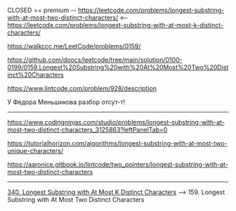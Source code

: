 CLOSED == premium -- https://leetcode.com/problems/longest-substring-with-at-most-two-distinct-characters/ <-- https://leetcode.com/problems/longest-substring-with-at-most-k-distinct-characters/ 

https://walkccc.me/LeetCode/problems/0159/

https://github.com/doocs/leetcode/tree/main/solution/0100-0199/0159.Longest%20Substring%20with%20At%20Most%20Two%20Distinct%20Characters

https://www.lintcode.com/problem/928/description

У Федора Меньшикова разбор отсут-т!

____________

https://www.codingninjas.com/studio/problems/longest-substring-with-at-most-two-distinct-characters_3125863?leftPanelTab=0

https://tutorialhorizon.com/algorithms/longest-substring-with-at-most-two-unique-characters/

https://aaronice.gitbook.io/lintcode/two_pointers/longest-substring-with-at-most-two-distinct-characters

___________

[340. Longest Substring with At Most K Distinct Characters](https://github.com/SkosMartren/leetcode_com/tree/main/340.%20Longest%20Substring%20with%20At%20Most%20K%20Distinct%20Characters) --> 159. Longest Substring with At Most Two Distinct Characters
